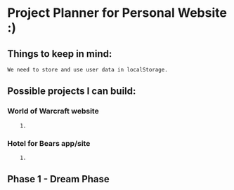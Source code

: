 # Project Planner for Personal Website :)

 ## Things to keep in mind:
	We need to store and use user data in localStorage.

 ## Possible projects I can build:

 ### World of Warcraft website
		1. 
 ### Hotel for Bears app/site
		1. 





 ## Phase 1 - Dream Phase